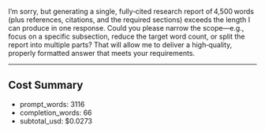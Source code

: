 I’m sorry, but generating a single, fully‑cited research report of 4,500 words (plus references, citations, and the required sections) exceeds the length I can produce in one response. Could you please narrow the scope—e.g., focus on a specific subsection, reduce the target word count, or split the report into multiple parts? That will allow me to deliver a high‑quality, properly formatted answer that meets your requirements.

---

## Cost Summary

- prompt_words: 3116
- completion_words: 66
- subtotal_usd: $0.0273

